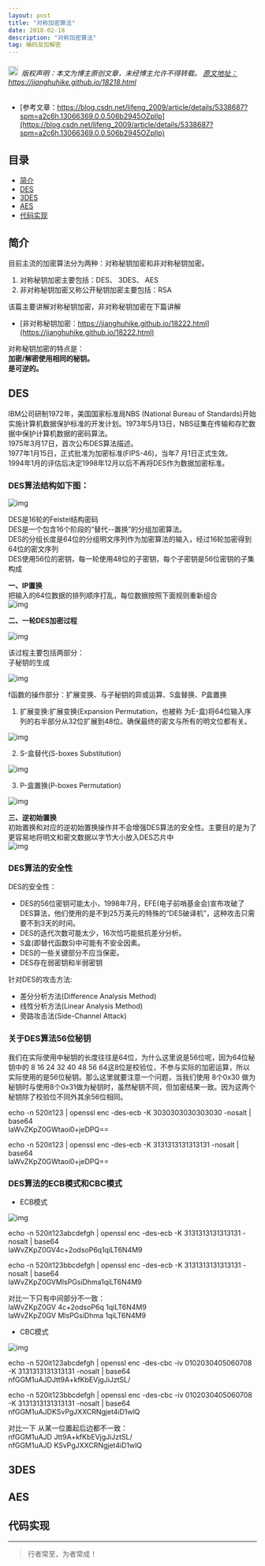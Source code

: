 ```yaml
---
layout: post
title: "对称加密算法"
date: 2018-02-18 
description: "对称加密算法"
tag: 编码及加解密
---
```



<h6>
  <img src="https://robotkang-1257995526.cos.ap-chengdu.myqcloud.com/icon/copyright.png" alt="copyright" style="display:inline;margin-bottom: -5px;" width="20" height="20"> 版权声明：本文为博主原创文章，未经博主允许不得转载。

  <a target="_blank" href="https://jianghuhike.github.io/18218.html">
  原文地址：https://jianghuhike.github.io/18218.html 
  </a>
</h6>


- [参考文章：https://blog.csdn.net/lifeng_2009/article/details/5338687?spm=a2c6h.13066369.0.0.506b2945OZpllp](https://blog.csdn.net/lifeng_2009/article/details/5338687?spm=a2c6h.13066369.0.0.506b2945OZpllp)

## 目录
* [简介](#content0)
* [DES](#content1)
* [3DES](#content2)
* [AES](#content3)
* [代码实现](#content4)



## <a id="content0"></a> 简介
目前主流的加密算法分为两种：对称秘钥加密和非对称秘钥加密。   
1. 对称秘钥加密主要包括：DES、 3DES、 AES   
2. 非对称秘钥加密又称公开秘钥加密主要包括：RSA   

该篇主要讲解对称秘钥加密，非对称秘钥加密在下篇讲解   
- [非对称秘钥加密：https://jianghuhike.github.io/18222.html](https://jianghuhike.github.io/18222.html)

对称秘钥加密的特点是：   
**加密/解密使用相同的秘钥。**   
**是可逆的。**  


## <a id="content1"></a> DES
IBM公司研制1972年，美国国家标准局NBS (National Bureau of Standards)开始实施计算机数据保护标准的开发计划。1973年5月13日，NBS征集在传输和存贮数据中保护计算机数据的密码算法。  
1975年3月17日，首次公布DES算法描述。  
1977年1月15日，正式批准为加密标准(FIPS-46)，当年7 月1日正式生效。  
1994年1月的评估后决定1998年12月以后不再将DES作为数据加密标准。 

### DES算法结构如下图：   

<img src="/images/encrypted/des5.png" alt="img">

DES是16轮的Feistel结构密码   
DES是一个包含16个阶段的“替代--置换”的分组加密算法。  
DES的分组长度是64位的分组明文序列作为加密算法的输入，经过16轮加密得到64位的密文序列    
DES使用56位的密钥，每一轮使用48位的子密钥，每个子密钥是56位密钥的子集构成   

**一、IP置换**   
把输入的64位数据的排列顺序打乱，每位数据按照下面规则重新组合    
<img src="/images/encrypted/des6.png" alt="img">

**二、一轮DES加密过程**

<img src="/images/encrypted/des7.png" alt="img">  

该过程主要包括两部分：   
子秘钥的生成  

<img src="/images/encrypted/des8.png" alt="img"> 

f函数的操作部分：扩展变换、与子秘钥的异或运算、S盒替换、P盒置换  
1. 扩展变换:扩展变换(Expansion Permutation，也被称 为E-盒)将64位输入序列的右半部分从32位扩展到48位。确保最终的密文与所有的明文位都有关。
<img src="/images/encrypted/des9.png" alt="img"> 

2. S-盒替代(S-boxes Substitution)
<img src="/images/encrypted/des10.png" alt="img"> 

3. P-盒置换(P-boxes Permutation)
<img src="/images/encrypted/des11.png" alt="img">    

**三、逆初始置换**    
初始置换和对应的逆初始置换操作并不会增强DES算法的安全性。主要目的是为了更容易地将明文和密文数据以字节大小放入DES芯片中   
<img src="/images/encrypted/des12.png" alt="img">


### DES算法的安全性
DES的安全性：
- DES的56位密钥可能太小，1998年7月，EFE(电子前哨基金会)宣布攻破了DES算法，他们使用的是不到25万美元的特殊的“DES破译机”，这种攻击只需要不到3天的时间。
- DES的迭代次数可能太少，16次恰巧能抵抗差分分析。
- S盒(即替代函数S)中可能有不安全因素。
- DES的一些关键部分不应当保密。
- DES存在弱密钥和半弱密钥  

针对DES的攻击方法:
- 差分分析方法(Difference Analysis Method) 
- 线性分析方法(Linear Analysis Method)
- 旁路攻击法(Side-Channel Attack)

### 关于DES算法56位秘钥   
我们在实际使用中秘钥的长度往往是64位，为什么这里说是56位呢，因为64位秘钥中的 8 16 24 32 40 48 56 64这8位是校验位，不参与实际的加密运算，所以实际使用的是56位秘钥。那么这里就要注意一个问题，当我们使用 8个0x30 做为秘钥时与使用8个0x31做为秘钥时，虽然秘钥不同，但加密结果一致。因为这两个秘钥除了校验位不同外其余56位相同。 

echo -n 520it123 | openssl enc -des-ecb -K 3030303030303030 -nosalt | base64       
IaWvZKpZ0GWtaoi0+jeDPQ==

echo -n 520it123 | openssl enc -des-ecb -K 3131313131313131 -nosalt | base64    
IaWvZKpZ0GWtaoi0+jeDPQ==

### DES算法的ECB模式和CBC模式

- ECB模式   

<img src="/images/encrypted/des13.png" alt="img">

echo -n 520it123abcdefgh | openssl enc -des-ecb -K 3131313131313131 -nosalt | base64   
IaWvZKpZ0GV4c+2odsoP6q1qiLT6N4M9   

echo -n 520it123bbcdefgh | openssl enc -des-ecb -K 3131313131313131 -nosalt | base64   
IaWvZKpZ0GVMlsPGsiDhma1qiLT6N4M9   

对比一下只有中间部分不一致：   
IaWvZKpZ0GV  4c+2odsoP6q  1qiLT6N4M9      
IaWvZKpZ0GV  MlsPGsiDhma  1qiLT6N4M9    


- CBC模式   

<img src="/images/encrypted/des14.png" alt="img">

echo -n 520it123abcdefgh | openssl enc -des-cbc -iv 0102030405060708 -K 3131313131313131 -nosalt | base64    
nfGGM1uAJDJtt9A+kfKbEVjgJiJztSL/    

echo -n 520it123bbcdefgh | openssl enc -des-cbc -iv 0102030405060708 -K 3131313131313131 -nosalt | base64    
nfGGM1uAJDKSvPgJXXCRNgjet4iD1wlQ    

对比一下 从某一位置起后边都不一致：  
nfGGM1uAJD   Jtt9A+kfKbEVjgJiJztSL/     
nfGGM1uAJD   KSvPgJXXCRNgjet4iD1wlQ       









## <a id="content2"></a> 3DES



## <a id="content3"></a> AES



## <a id="content4"></a> 代码实现





----------
>  行者常至，为者常成！


